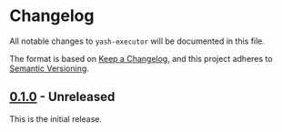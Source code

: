 # Changelog

All notable changes to `yash-executor` will be documented in this file.

The format is based on [Keep a Changelog](https://keepachangelog.com/en/1.1.0/),
and this project adheres to [Semantic Versioning](https://semver.org/spec/v2.0.0.html).

## [0.1.0] - Unreleased

This is the initial release.

[0.1.0]: https://github.com/magicant/yash-rs/releases/tag/yash-executor-0.1.0
